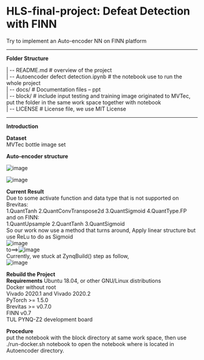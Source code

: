 # HLS-final-project: Defeat Detection with FINN
Try to implement an Auto-encoder NN on FINN platform
***
__Folder Structure__

| -- README.md		# overview of the project  
| -- Autoencoder defect detection.ipynb     # the notebook use to run the whole project  
| -- docs/			  # Documentation files – ppt  
| -- block/       # include input testing and training image originated to MVTec, put the folder in the same work space together with notebook   
| -- LICENSE		  # License file, we use MIT License

***

__Introduction__

__Dataset__  
MVTec bottle image set  

__Auto-encoder structure__  

![image](https://user-images.githubusercontent.com/102477116/175839660-c52c2e70-da2d-4754-94d3-c66d218d0aa3.png)

![image](https://user-images.githubusercontent.com/102477116/175839677-e02ee008-b107-4fa9-a72e-42415934c72f.png)  

__Current Result__  
Due to some activate function and data type that is not supported on Brevitas:  
1.QuantTanh  2.QuantConvTranspose2d  3.QuantSigmoid  4.QuantType.FP  
and on FINN:  
1.QuantUpsample  2.QuantTanh  3.QuantSigmoid  
So our work now use a method that turns around, Apply linear structure but use ReLu to do as Sigmoid  
![image](https://user-images.githubusercontent.com/102477116/175840233-0a886761-cd2a-4eed-89f1-11de19f79f8e.png)  
to==>![image](https://user-images.githubusercontent.com/102477116/175840239-9db92f29-e69f-424c-a45b-fb5633e6afe2.png)  
Currently, we stuck at ZynqBuild() step as follow,  
![image](https://user-images.githubusercontent.com/102477116/175840387-8f8ddb6f-047a-4fb8-9119-ca8208c53e69.png)



__Rebuild the Project__  
__Requirements__
Ubuntu 18.04, or other GNU/Linux distributions  
Docker without root  
Vivado 2020.1 and Vivado 2020.2  
PyTorch >= 1.5.0  
Brevitas >= v0.7.0  
FINN v0.7  
TUL PYNQ-Z2 development board

__Procedure__  
put the notebook with the block directory at same work space, then use ./run-docker.sh notebook to open the notebook where is located in Autoencoder directory.
